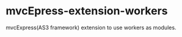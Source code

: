 mvcEpress-extension-workers
===========================

mvcExpress(AS3 framework) extension to use workers as modules.
